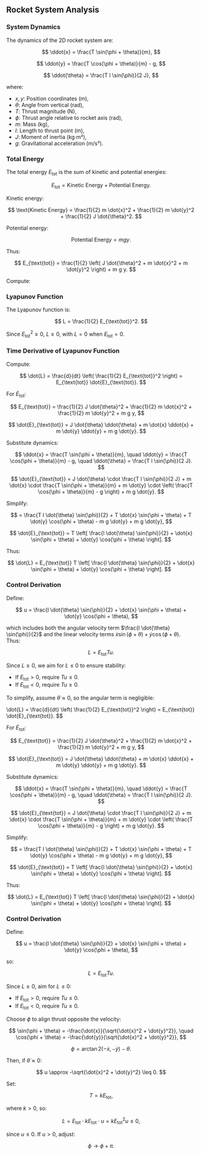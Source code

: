 ## Rocket System Analysis

### System Dynamics

The dynamics of the 2D rocket system are:

$$
\ddot{x} = \frac{T \sin(\phi + \theta)}{m},
$$

$$
\ddot{y} = \frac{T \cos(\phi + \theta)}{m} - g,
$$

$$
\ddot{\theta} = \frac{T l \sin(\phi)}{2 J},
$$

where:
- $x, y$: Position coordinates (m),
- $\theta$: Angle from vertical (rad),
- $T$: Thrust magnitude (N),
- $\phi$: Thrust angle relative to rocket axis (rad),
- $m$: Mass (kg),
- $l$: Length to thrust point (m),
- $J$: Moment of inertia (kg·m²),
- $g$: Gravitational acceleration (m/s²).

### Total Energy

The total energy $E_{\text{tot}}$ is the sum of kinetic and potential energies:

$$
E_{\text{tot}} = \text{Kinetic Energy} + \text{Potential Energy}.
$$

Kinetic energy:

$$
\text{Kinetic Energy} = \frac{1}{2} m \dot{x}^2 + \frac{1}{2} m \dot{y}^2 + \frac{1}{2} J \dot{\theta}^2.
$$

Potential energy:

$$
\text{Potential Energy} = m g y.
$$

Thus:

$$
E_{\text{tot}} = \frac{1}{2} \left( J \dot{\theta}^2 + m \dot{x}^2 + m \dot{y}^2 \right) + m g y.
$$

Compute:
### Lyapunov Function

The Lyapunov function is:

$$
L = \frac{1}{2} E_{\text{tot}}^2.
$$

Since $E_{\text{tot}}^2 \geq 0$, $L \geq 0$, with $L = 0$ when $E_{\text{tot}} = 0$.

### Time Derivative of Lyapunov Function

Compute:

$$
\dot{L} = \frac{d}{dt} \left( \frac{1}{2} E_{\text{tot}}^2 \right) = E_{\text{tot}} \dot{E}_{\text{tot}}.
$$

For $\dot{E}_{\text{tot}}$:

$$
E_{\text{tot}} = \frac{1}{2} J \dot{\theta}^2 + \frac{1}{2} m \dot{x}^2 + \frac{1}{2} m \dot{y}^2 + m g y,
$$

$$
\dot{E}_{\text{tot}} = J \dot{\theta} \ddot{\theta} + m \dot{x} \ddot{x} + m \dot{y} \ddot{y} + m g \dot{y}.
$$

Substitute dynamics:

$$
\ddot{x} = \frac{T \sin(\phi + \theta)}{m}, \quad \ddot{y} = \frac{T \cos(\phi + \theta)}{m} - g, \quad \ddot{\theta} = \frac{T l \sin(\phi)}{2 J}.
$$

$$
\dot{E}_{\text{tot}} = J \dot{\theta} \cdot \frac{T l \sin(\phi)}{2 J} + m \dot{x} \cdot \frac{T \sin(\phi + \theta)}{m} + m \dot{y} \cdot \left( \frac{T \cos(\phi + \theta)}{m} - g \right) + m g \dot{y}.
$$

Simplify:

$$
= \frac{T l \dot{\theta} \sin(\phi)}{2} + T \dot{x} \sin(\phi + \theta) + T \dot{y} \cos(\phi + \theta) - m g \dot{y} + m g \dot{y},
$$

$$
\dot{E}_{\text{tot}} = T \left[ \frac{l \dot{\theta} \sin(\phi)}{2} + \dot{x} \sin(\phi + \theta) + \dot{y} \cos(\phi + \theta) \right].
$$

Thus:

$$
\dot{L} = E_{\text{tot}} T \left[ \frac{l \dot{\theta} \sin(\phi)}{2} + \dot{x} \sin(\phi + \theta) + \dot{y} \cos(\phi + \theta) \right].
$$

### Control Derivation

Define:

$$
u = \frac{l \dot{\theta} \sin(\phi)}{2} + \dot{x} \sin(\phi + \theta) + \dot{y} \cos(\phi + \theta),
$$

which includes both the angular velocity term $\frac{l \dot{\theta} \sin(\phi)}{2}$ and the linear velocity terms $\dot{x} \sin(\phi + \theta) + \dot{y} \cos(\phi + \theta)$. Thus:

$$
\dot{L} = E_{\text{tot}} T u.
$$

Since $L \geq 0$, we aim for $\dot{L} \leq 0$ to ensure stability:
- If $E_{\text{tot}} > 0$, require $T u \leq 0$.
- If $E_{\text{tot}} < 0$, require $T u \geq 0$.

To simplify, assume $\dot{\theta} \approx 0$, so the angular term is negligible:

$$
$$
\dot{L} = \frac{d}{dt} \left( \frac{1}{2} E_{\text{tot}}^2 \right) = E_{\text{tot}} \dot{E}_{\text{tot}}.
$$

For $\dot{E}_{\text{tot}}$:

$$
E_{\text{tot}} = \frac{1}{2} J \dot{\theta}^2 + \frac{1}{2} m \dot{x}^2 + \frac{1}{2} m \dot{y}^2 + m g y,
$$

$$
\dot{E}_{\text{tot}} = J \dot{\theta} \ddot{\theta} + m \dot{x} \ddot{x} + m \dot{y} \ddot{y} + m g \dot{y}.
$$

Substitute dynamics:

$$
\ddot{x} = \frac{T \sin(\phi + \theta)}{m}, \quad \ddot{y} = \frac{T \cos(\phi + \theta)}{m} - g, \quad \ddot{\theta} = \frac{T l \sin(\phi)}{2 J}.
$$

$$
\dot{E}_{\text{tot}} = J \dot{\theta} \cdot \frac{T l \sin(\phi)}{2 J} + m \dot{x} \cdot \frac{T \sin(\phi + \theta)}{m} + m \dot{y} \cdot \left( \frac{T \cos(\phi + \theta)}{m} - g \right) + m g \dot{y}.
$$

Simplify:

$$
= \frac{T l \dot{\theta} \sin(\phi)}{2} + T \dot{x} \sin(\phi + \theta) + T \dot{y} \cos(\phi + \theta) - m g \dot{y} + m g \dot{y},
$$

$$
\dot{E}_{\text{tot}} = T \left[ \frac{l \dot{\theta} \sin(\phi)}{2} + \dot{x} \sin(\phi + \theta) + \dot{y} \cos(\phi + \theta) \right].
$$

Thus:

$$
\dot{L} = E_{\text{tot}} T \left[ \frac{l \dot{\theta} \sin(\phi)}{2} + \dot{x} \sin(\phi + \theta) + \dot{y} \cos(\phi + \theta) \right].
$$

### Control Derivation

Define:

$$
u = \frac{l \dot{\theta} \sin(\phi)}{2} + \dot{x} \sin(\phi + \theta) + \dot{y} \cos(\phi + \theta),
$$

so:

$$
\dot{L} = E_{\text{tot}} T u.
$$

Since $L \geq 0$, aim for $\dot{L} \leq 0$:
- If $E_{\text{tot}} > 0$, require $T u \leq 0$.
- If $E_{\text{tot}} < 0$, require $T u \geq 0$.

Choose $\phi$ to align thrust opposite the velocity:

$$
\sin(\phi + \theta) = -\frac{\dot{x}}{\sqrt{\dot{x}^2 + \dot{y}^2}}, \quad \cos(\phi + \theta) = -\frac{\dot{y}}{\sqrt{\dot{x}^2 + \dot{y}^2}},
$$

$$
\phi = \arctan2(-\dot{x}, -\dot{y}) - \theta.
$$

Then, if $\dot{\theta} \approx 0$:

$$
u \approx -\sqrt{\dot{x}^2 + \dot{y}^2} \leq 0.
$$

Set:

$$
T = k E_{\text{tot}},
$$

where $k > 0$, so:

$$
\dot{L} = E_{\text{tot}} \cdot k E_{\text{tot}} \cdot u = k E_{\text{tot}}^2 u \leq 0,
$$

since $u \leq 0$. If $u > 0$, adjust:

$$
\phi \to \phi + \pi.
$$

